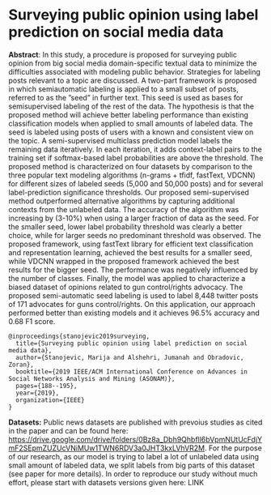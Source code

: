 # Surveying public opinion using label prediction on social media data

**Abstract**: In this study, a procedure is proposed for surveying public opinion from big social media domain-specific textual data to minimize the difficulties associated with modeling public behavior. Strategies for labeling posts relevant to a topic are discussed. A two-part framework is proposed in which semiautomatic labeling is applied to a small subset of posts, referred to as the ”seed” in further text. This seed is used as bases for semisupervised labeling of the rest of the data. The hypothesis is that the proposed method will achieve better labeling performance than existing classification models when applied to small amounts of labeled data. The seed is labeled using posts of users with a known and consistent view on the topic. A semi-supervised multiclass prediction model labels the remaining data iteratively. In each iteration, it adds context-label pairs to the training set if softmax-based label probabilities are above the threshold. The proposed method is characterized on four datasets by comparison to the three popular text modeling algorithms (n-grams + tfidf, fastText, VDCNN) for different sizes of labeled seeds (5,000 and 50,000 posts) and for several label-prediction significance thresholds. Our proposed semi-supervised method outperformed alternative algorithms by capturing additional contexts from the unlabeled data. The accuracy of the algorithm was increasing by (3-10%) when using a larger fraction of data as the seed. For the smaller seed, lower label probability threshold was clearly a better choice, while for larger seeds no predominant threshold was observed. The proposed framework, using fastText library for efficient text classification and representation learning, achieved the best results for a smaller seed, while VDCNN wrapped in the proposed framework achieved the best results for the bigger seed. The performance was negatively influenced by the number of classes. Finally, the model was applied to characterize a biased dataset of opinions related to gun control/rights advocacy. The proposed semi-automatic seed labeling is used to label 8,448 twitter posts of 171 advocates for guns control/rights. On this application, our approach performed better than existing models and it achieves 96.5% accuracy and 0.68 F1 score.

```
@inproceedings{stanojevic2019surveying,
  title={Surveying public opinion using label prediction on social media data},
  author={Stanojevic, Marija and Alshehri, Jumanah and Obradovic, Zoran},
  booktitle={2019 IEEE/ACM International Conference on Advances in Social Networks Analysis and Mining (ASONAM)},
  pages={188--195},
  year={2019},
  organization={IEEE}
}
```

**Datasets:**
Public news datasets are published with prevoius studies as cited in the paper and can be found here: https://drive.google.com/drive/folders/0Bz8a_Dbh9Qhbfll6bVpmNUtUcFdjYmF2SEpmZUZUcVNiMUw1TWN6RDV3a0JHT3kxLVhVR2M.
For the purpose of our research, as our model is trying to label a lot of unlabeled data using small amount of labeled data, we split labels from big parts of this dataset (see paper for more details). In order to reproduce our study without much effort, please start with datasets versions given here: LINK
